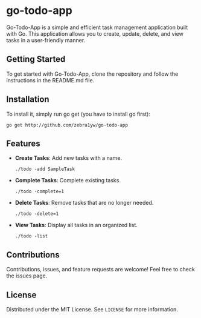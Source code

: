# go-todo-app

Go-Todo-App is a simple and efficient task management application built with Go. This application allows you to create, update, delete, and view tasks in a user-friendly manner. 

## Getting Started
To get started with Go-Todo-App, clone the repository and follow the instructions in the README.md file.

## Installation
To install it, simply run go get (you have to install go first):
```
go get http://github.com/zebra1yw/go-todo-app
```

## Features
- **Create Tasks**: Add new tasks with a name.
  ```
  ./todo -add SampleTask
  ```
- **Complete Tasks**: Complete existing tasks.
  ```
  ./todo -complete=1
  ```
- **Delete Tasks**: Remove tasks that are no longer needed.
   ```
  ./todo -delete=1
  ```
- **View Tasks**: Display all tasks in an organized list.
  ```
  ./todo -list
  ```

## Contributions
Contributions, issues, and feature requests are welcome! Feel free to check the issues page.

## License
Distributed under the MIT License. See `LICENSE` for more information.
